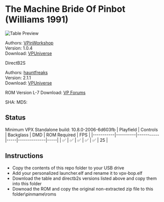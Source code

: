 # The Machine Bride Of Pinbot (Williams 1991)

![Table Preview](https://vpuniverse.com/screenshots/monthly_2022_07/20220708_001557.jpg.7f5312a237f01f4b146125ab77e2e612.jpg)
                 

Authors: [VPinWorkshop](https://vpuniverse.com/profile/40692-vpinworkshop//)  
Version: 1.0.4  
Download: [VPUniverse](https://vpuniverse.com/files/file/12029-the-machine-bride-of-pinbot-williams-1991-vpw-mod/)

DirectB2S

Authors: [hauntfreaks](https://vpuniverse.com/profile/5216-hauntfreaks/)  
Version: 2.1.1  
Download: [VPUniverse](https://vpuniverse.com/files/file/10689-the-machine-bride-of-pinbot-williams-1991-b2s-with-fulldmd/)


ROM
Version L-7
Download: [VP Forums](https://www.vpforums.org/index.php?app=downloads&showfile=1161)

SHA: 
MD5: 

## Status 

Minimum VPX Standalone build: 10.8.0-2006-6d603fb
| Playfield | Controls | Backglass | DMD | ROM Required | FPS | 
|-----------|----------|-----------|-----|--------------|-----|
| :white_check_mark: | :white_check_mark: | :white_check_mark: | :white_check_mark: | :white_check_mark: | 25 |

## Instructions

- Copy the contents of this repo folder to your USB drive
- Add your personalized launcher.elf and rename it to vpx-bop.elf
- Download the table and directb2s versions listed above and copy them into this folder
- Downoad the ROM and copy the original non-extracted zip file to this folder\pinmame\roms